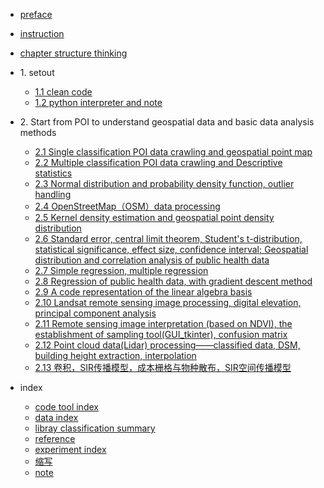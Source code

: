 * [preface](./markdown/preface.md)
* [instruction](./markdown/instruction.md)
* [chapter structure thinking](./markdown/structure_chapters.md)
* 1\. setout
    * [1.1 clean code](./markdown/cleanCode.md)
    * [1.2 python interpreter and note](./markdown/pythonInterpreterAndNote.md)
* 2\. Start from POI to understand geospatial data and basic data analysis methods 
    * [2.1 Single classification POI data crawling and geospatial point map](./notebook_code/BaiduMapPOI_collection_singleClassification.md)
    * [2.2 Multiple classification POI data crawling and Descriptive statistics](./notebook_code/BaiduMapPOI_collection_multipleClassification.md) 
    * [2.3 Normal distribution and probability density function, outlier handling](./notebook_code/normalDis_PDF_outliers.md)
    * [2.4 OpenStreetMap（OSM）data processing](./notebook_code/OSM_dataProcessing.md)
    * [2.5 Kernel density estimation and geospatial point density distribution](./notebook_code/kde.md)
    * [2.6 Standard error, central limit theorem, Student's t-distribution, statistical significance, effect size, confidence interval; Geospatial distribution and correlation analysis of public health data](./notebook_code/correlation.md)
    * [2.7 Simple regression, multiple regression](./notebook_code/regression.md)
    * [2.8 Regression of public health data, with gradient descent method](./notebook_code/regression_publicHeath_grad.md)
    * [2.9 A code representation of the linear algebra basis](./notebook_code/linear_algebra.md)
    * [2.10 Landsat remote sensing image processing, digital elevation, principal component analysis](./notebook_code/landsat_pca.md)
    * [2.11 Remote sensing image interpretation (based on NDVI), the establishment of sampling tool(GUI_tkinter), confusion matrix](./notebook_code/interpretation_GUI.md)
    * [2.12 Point cloud data(Lidar) processing——classified data, DSM, building height extraction, interpolation](./notebook_code/lidarData.md)
    * [2.13 卷积，SIR传播模型，成本栅格与物种散布，SIR空间传播模型](./notebook_code/convolution_SIR.md)

* index
    * [code tool index](./markdown/codeToolIdx.md)
    * [data index](./markdown/dataIdx.md)
    * [libray classification summary](./markdown/libraryClassiSummary.md)
    * [reference](./markdown/reference.md)
    * [experiment index](./markdown/experimentIdx.md)
    * [缩写](./markdown/abbreviation.md)
    * [note](./markdown/note.md)


